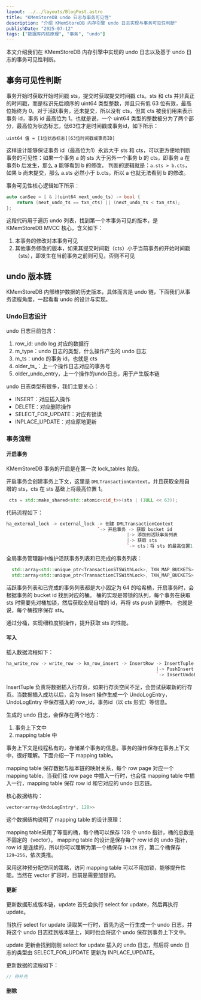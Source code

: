 ```yaml
--- 
layout: ../../layouts/BlogPost.astro
title: "KMemStoreDB undo 日志与事务可见性"
description: "介绍 KMemStoreDB 内存引擎 undo 日志实现与事务可见性判断"
publishDate: "2025-07-12"
tags: ["数据库内核原理", "事务", "undo"]
---
```


本文介绍我们在 KMemStoreDB 内存引擎中实现的 undo 日志以及基于 undo 日志的事务可见性判断。

## 事务可见性判断

事务开始时获取开始时间戳 sts，提交时获取提交时间戳 cts。sts 和 cts 并非真正的时间戳，而是标识先后顺序的 uint64 类型整数，并且只有低 63 位有效，最高位始终为 0。对于活跃事务，还未提交，所以没有 cts，但其 cts 被我们用来表示事务 id，事务 id 最高位为 1。也就是说，一个 uint64 类型的整数被分为了两个部分，最高位为状态标志，低63位才是时间戳或事务id，如下所示：
```
uint64 值 = [1位状态标志][63位时间戳或事务ID]
```

这样设计能够保证事务 id（最高位为1）永远大于 sts 和 cts，可以更方便地判断事务的可见性：如果一个事务 a 的 sts 大于另外一个事务 b 的 cts，即事务 a 在事务b 后发生，那么 a 能够看到 b 的修改，
判断的逻辑就是：`a.sts > b.cts`，如果 b 尚未提交，那么 a.sts 必然小于 b.cts，所以 a 也就无法看到 b 的修改。


事务可见性核心逻辑如下所示：

```c++
auto canSee = [ & ](uint64 next_undo_ts) -> bool {
    return (next_undo_ts == txn_cts) || (next_undo_ts < txn_sts);
};
```

这段代码用于遍历 undo 列表，找到第一个本事务可见的版本，是 KMemStoreDB MVCC 核心，含义如下：
1. 本事务的修改对本事务可见
2. 其他事务修改的版本，如果其提交时间戳（cts）小于当前事务的开始时间戳（sts），即发生在当前事务之前则可见，否则不可见


## undo 版本链

KMemStoreDB 内部维护数据的历史版本，具体而言是 undo 链，下面我们从事务流程角度，一起看看 undo 的设计与实现。

### Undo日志设计

undo 日志目前包含：
1. row_id: undo log 对应的数据行
2. m_type：undo 日志的类型，什么操作产生的 undo 日志
3. m_ts：undo 的事务 id，也就是 cts
4. older_ts_：上一个操作日志对应的事务号
5. older_undo_entry，上一个操作的undo日志，用于产生版本链

undo 日志类型有很多，我们主要关心：
- INSERT：对应插入操作
- DELETE：对应删除操作
- SELECT_FOR_UPDATE：对应有锁读
- INPLACE_UPDATE：对应原地更新


### 事务流程

#### 开启事务

KMemStoreDB 事务的开启是在第一次 lock_tables 阶段。

开启事务会创建事务上下文，这里是 `DMLTransactionContext`，并且获取全局自增的 sts，cts 在 sts 基础上将最高位置 1。

```c++
 cts = std::make_shared<std::atomic<cid_t>>(sts | (1ULL << 63));
```

代码流程如下：
```c++
ha_external_lock -> external_lock -> 创建 DMLTransactionContext
                                  `-> 开启事务 -> 获取 bucket id
                                             |-> 添加到活跃事务列表
                                             |-> 获取 sts
                                             `-> cts：将 sts 的最高位置1
```

全局事务管理器中维护活跃事务列表和已完成的事务列表：
```c++
  std::array<std::unique_ptr<TransactionSTSWithLock>, TXN_MAP_BUCKETS> active_txn_map_array_;
  std::array<std::unique_ptr<TransactionCTSWithLock>, TXN_MAP_BUCKETS> finished_txn_map_array_;
```

活跃事务列表和已完成的事务列表都是大小固定为 64 的哈希桶，开启事务时，会根据事务的 bucket id 找到对应的桶。
桶的实现是带锁的队列，每个事务在获取 sts 时需要先对桶加锁，然后获取全局自增的 id，再将 sts push 到槽中。
也就是说，每个桶按序保存 sts。

通过分桶，实现细粒度锁操作，提升获取 sts 的性能。


#### 写入

插入数据流程如下：
```c++
ha_write_row -> write_row -> km_row_insert -> InsertRow -> InsertTuple
                                                        |-> PushInsert
                                                        `-> InsertUndoEntryToFront：将undo log存入mapping table
```

InsertTuple 负责将数据插入行存页，如果行存页空间不足，会尝试获取新的行存页。当数据插入成功以后，会为 Insert 操作生成一个 UndoLogEntry，UndoLogEntry 中保存插入的 row_id，事务id（以 cts 形式）等信息。

生成的 undo 日志，会保存在两个地方：
1. 事务上下文中
2. mapping table 中

事务上下文是线程私有的，存储某个事务的信息。事务的操作保存在事务上下文中，很好理解。下面介绍一下 mapping table。

mapping table 保存数据与版本链的映射关系，每个 row page 对应一个 mapping table，当我们往 row page 中插入一行时，也会往 mapping table 中插入一行，mapping table 保存 row id 和它对应的 undo 日志链。

核心数据结构：
```c++
vector<array<UndoLogEntry*, 128>>
```

这个数据结构说明了 mapping table 的设计原理：

mapping table采用了等高的桶，每个桶可以保存 128 个 undo 指针，桶的总数是不固定的（vector）。
mapping table 的设计是保存每个 row id 的 undo 指针，row id 是连续的，所以你可以理解为第一个桶保存 `1~128` 行，第二个桶保存 `129~256`，依次类推。

采用这种预分配空间的策略，访问 mapping table 可以不用加锁，能够提升性能。当然在 vector 扩容时，目前是需要加锁的。


#### 更新

更新数据形成版本链，update 首先会执行 select for update，然后再执行 update。

当执行 select for update 读取某一行时，首先为这一行生成一个 undo 日志，并将这个 undo 日志挂到版本链上，同时也会将这个 undo 保存到事务上下文中。

update 更新会找到刚刚 select for update 插入的 undo 日志，然后将 undo 日志的类型由 SELECT_FOR_UPDATE 更新为 INPLACE_UPDATE。


更新数据的流程如下：
```c++
// 待补充
```

#### 删除